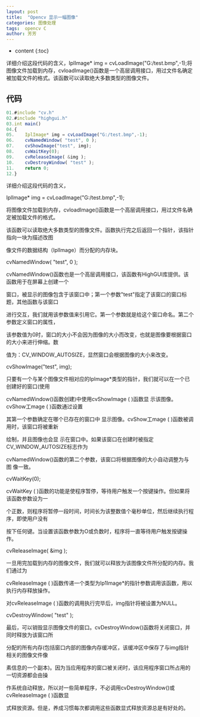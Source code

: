 ```yaml
---
layout: post
title:  "Opencv 显示一幅图像"
categories: 图像处理
tags:  opencv C
author: 芳芳
---
```


* content
{:toc}

详细介绍这段代码的含义，IplImage* img = cvLoadImage("G:/test.bmp",-1);将图像文件加载到内存，cvloadImage()函数是一个高层调用接口，用过文件名确定被加载文件的格式。该函数可以读取绝大多数类型的图像文件。




## 代码

```js
01.#include "cv.h"  
02.#include "highgui.h"  
03.int main()  
04.{  
05.    IplImage* img = cvLoadImage("G:/test.bmp",-1);  
06.    cvNamedWindow( "test", 0 );  
07.    cvShowImage("test", img);  
08.    cvWaitKey(0);  
09.    cvReleaseImage( &img );  
10.    cvDestroyWindow( "test" );  
11.    return 0;  
12.}  

```

详细介绍这段代码的含义，

IplImage* img = cvLoadImage("G:/test.bmp",-1);

将图像文件加载到内存，cvloadImage()函数是一个高层调用接口，用过文件名确定被加载文件的格式。

该函数可以读取绝大多数类型的图像文件。函数执行完之后返回一个指针，该指针指向一块为描述改图

像文件的数据结构（IplImage）而分配的内存块。

cvNamedWindow( "test", 0 );

cvNamedWindow()函数也是一个高层调用接口，该函数有HighGUI库提供。该函数用于在屏幕上创建一个

窗口，被显示的图像包含于该窗口中；第一个参数"test"指定了该窗口的窗口标题，其他函数与该窗口

进行交互，我们就用该参数值来引用它。第一个参数就是给这个窗口命名。第二个参数定义窗口的属性，

该参数值为0时，窗口的大小不会因为图像的大小而改变，也就是图像要根据窗口的大小来进行伸缩。数

值为：CV_WINDOW_AUTOSIZE，显然窗口会根据图像的大小来改变。

cvShowImage("test", img);

只要有一个与某个图像文件相对应的Iplmage*类型的指针，我们就可以在一个已创建好的窗口(使用

cvNamedWindow()函数创建)中使用cvShowImage ( )函数显 示该图像。cvShow工mage ( )函数通过设置

其第一个参数确定在哪个已存在的窗口中 显示图像。cvShow工mage ( )函数被调用时，该窗口将被重新

绘制，并且图像也会显 示在窗口中。如果该窗口在创建时被指定CV_WINDOW_AUTOSIZE标志作为 

cvNamedWindow()函数的第二个参数，该窗口将根据图像的大小自动调整为与图 像一致。

cvWaitKey(0);

cvWaitKey ( )函数的功能是使程序暂停，等待用户触发一个按键操作。但如果将该函数参数设为一

个正数，则程序将暂停一段时间，时间长为该整数值个毫秒单位，然后继续执行程序，即使用户没有

按下任何键。当设置该函数参数为O或负数时，程序将一直等待用户触发按键操作。

cvReleaseImage( &img );

一旦用完加载到内存的图像文件，我们就可以释放为该图像文件所分配的内存。我们通过为

cvReleaseImage ( )函数传递一个类型为Ip1Image*的指针参数调用该函数，用以执行内存释放操作。

对cvReleaseImage ( )函数的调用执行完毕后，img指针将被设置为NULL。

cvDestroyWindow( "test" );

最后，可以销毁显示图像文件的窗口。cvDestroyWindow()函数将关闭窗口，并同时释放为该窗口所

分配的所有内存(包括窗口内部的图像内存缓冲区，该缓冲区中保存了与img指针相关的图像文件像

素信息的一个副本)。因为当应用程序的窗口被关闭时，该应用程序窗口所占用的一切资源都会由操

作系统自动释放，所以对一些简单程序，不必调用cvDestroyWindow()或cvReleaseImage ( )函数显

式释放资源。但是，养成习惯每次都调用这些函数显式释放资源总是有好处的。
